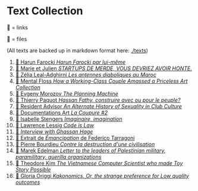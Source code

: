 # Text Collection

🔗 = links

📖 = files

(All texts are backed up in markdown format here: [./texts](./texts))

1. [📖 Harun Farocki *Harun Farocki par lui-même*](./texts/harun_farocki-harun-farocki-par-lui-meme.md)
2. [🔗 Marie et Julien *STARTUPS DE MERDE, VOUS DEVRIEZ AVOIR HONTE.*](https://mariejulien.com/post/2016/05/22/Startups-de-merde%2C-vous-devriez-avoir-honte)
3. [📖 Zélia Leal-Adghirni *Les antennes diaboliques au Maroc*](./texts/zelia_leal_adghirni-les-antennes-diaboliques-au-maroc.md)
4. [🔗 Mental Floss *How a Working-Class Couple Amassed a Priceless Art Collection*](http://mentalfloss.com/article/48844/how-working-class-couple-amassed-priceless-art-collection)
5. [🔗 Evgeny Morozov *The Planning Machine*](http://www.newyorker.com/magazine/2014/10/13/planning-machine)
6. [📖 Thierry Paquot *Hassan Fathy, construire avec ou pour le peuple?*](./texts/thierry_paquot-hassan-fathy-construire-avec-ou-pour-le-peuple.md)
7. [🔗 Resident Advisor *An Alternate History of Sexuality in Club Culture*](https://www.residentadvisor.net/features/1927)
8. [🔗 Documentations Art *La Coupure #2*](https://documentations.art/La-Coupure-2)
9. [📖 Isabelle Stengers *Imaginaire, imagination*](./texts/isabelle_stengers-imaginaire-imagination.md)
10. [🔗 Lawrence Lessig *Code is Law*](https://www.harvardmagazine.com/2000/01/code-is-law-html)
11. [🔗 *Interview with Ghassan Hage*](https://www.materialculture.nl/en/provocations/interview-ghassan-hage)
12. [📖 Extrait de *Émancipation* de Federico Tarragoni](./texts/federico_tarragoni-contre-l-emancipation.md)
13. [📖 Pierre Bourdieu *Contre la destruction d'une civilisation*](./texts/pierre_bourdieu-contre-la-destruction-d-une-civilisation.md)
14. [📖 Marek Edelman *Letter to the leaders of Palestinian military, paramilitary, guerilla organizations*](./texts/marek_edelman-to-all-leaders-of-palestinian-military-organisations.md)
15. [📖 Theodore Kim *The Vietnamese Computer Scientist who made Toy Story Possible*](./texts/theodore_kim-the-vitnamese-computer-scientist-who-made-toy-story-possible.md)
16. [🔗 Gloria Origgi *Kakonomics. Or, the strange preference for Low quality outcomes*](http://gloriaoriggi.blogspot.com/2011/01/kakonomics-or-strange-preference-for.html)